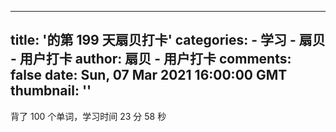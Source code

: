 
---
title: '的第 199 天扇贝打卡'
categories: 
    - 学习
    - 扇贝 - 用户打卡
author: 扇贝 - 用户打卡
comments: false
date: Sun, 07 Mar 2021 16:00:00 GMT
thumbnail: ''
---

<div>   
背了 100 个单词，学习时间 23 分 58 秒  
</div>
            